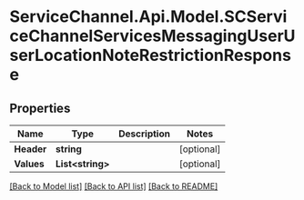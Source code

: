 # ServiceChannel.Api.Model.SCServiceChannelServicesMessagingUserUserLocationNoteRestrictionResponse

## Properties

Name | Type | Description | Notes
------------ | ------------- | ------------- | -------------
**Header** | **string** |  | [optional] 
**Values** | **List&lt;string&gt;** |  | [optional] 

[[Back to Model list]](../README.md#documentation-for-models) [[Back to API list]](../README.md#documentation-for-api-endpoints) [[Back to README]](../README.md)

